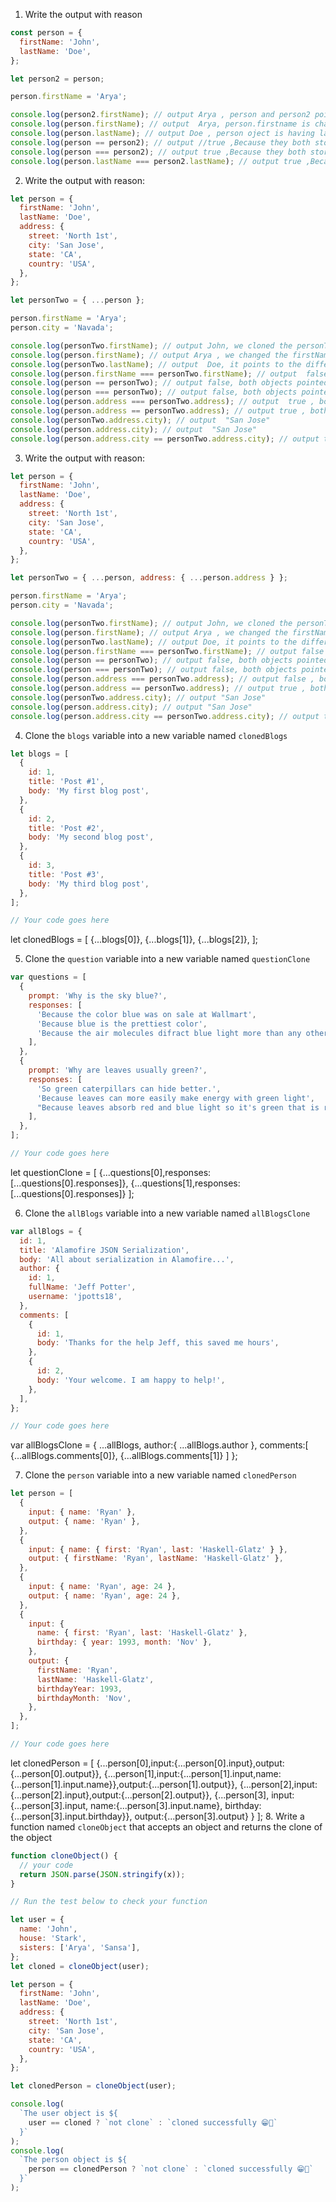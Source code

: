 1. Write the output with reason

```js
const person = {
  firstName: 'John',
  lastName: 'Doe',
};

let person2 = person;

person.firstName = 'Arya';

console.log(person2.firstName); // output Arya , person and person2 points to the location of same referece number.
console.log(person.firstName); // output  Arya, person.firstname is changed to "Arya"
console.log(person.lastName); // output Doe , person oject is having lastname:Doe <- property.
console.log(person == person2); // output //true ,Because they both store the same reference number which points the same memory location.
console.log(person === person2); // output true ,Because they both store the same reference number which points the same memory location, more over both are objects so strict equal is also true.
console.log(person.lastName === person2.lastName); // output true ,Because they both store the same reference number which points the same memory location, more over both are objects so strict equal is also true.
```

2. Write the output with reason:

```js
let person = {
  firstName: 'John',
  lastName: 'Doe',
  address: {
    street: 'North 1st',
    city: 'San Jose',
    state: 'CA',
    country: 'USA',
  },
};

let personTwo = { ...person };

person.firstName = 'Arya';
person.city = 'Navada';

console.log(personTwo.firstName); // output John, we cloned the personTwo object from person , then we done this person.firstName to "Arya", so personTwo is pointed to a different refernce number.
console.log(person.firstName); // output Arya , we changed the firstName.
console.log(personTwo.lastName); // output  Doe, it points to the different reference  number.
console.log(person.firstName === personTwo.firstName); // output  false , they are pointed different strings.
console.log(person == personTwo); // output false, both objects pointed to different reference numbers.
console.log(person === personTwo); // output false, both objects pointed to different refernce numbers.
console.log(person.address === personTwo.address); // output  true , both the address objects are pointed to sam refernce number , because the deep cloning is not applied.
console.log(person.address == personTwo.address); // output true , both the address objects are pointed to sam refernce number , because the deep cloning is not applied.
console.log(personTwo.address.city); // output  "San Jose"
console.log(person.address.city); // output  "San Jose"
console.log(person.address.city == personTwo.address.city); // output true ,both the address objects are pointed to sam refernce number , because the deep cloning is not applied.
```

3. Write the output with reason:

```js
let person = {
  firstName: 'John',
  lastName: 'Doe',
  address: {
    street: 'North 1st',
    city: 'San Jose',
    state: 'CA',
    country: 'USA',
  },
};

let personTwo = { ...person, address: { ...person.address } };

person.firstName = 'Arya';
person.city = 'Navada';

console.log(personTwo.firstName); // output John, we cloned the personTwo object from person , then we done this person.firstName to "Arya", so personTwo is pointed to a different refernce number.
console.log(person.firstName); // output Arya , we changed the firstName.
console.log(personTwo.lastName); // output Doe, it points to the different reference  number.
console.log(person.firstName === personTwo.firstName); // output false , they are pointed different strings.
console.log(person == personTwo); // output false, both objects pointed to different reference numbers.
console.log(person === personTwo); // output false, both objects pointed to different refernce numbers.
console.log(person.address === personTwo.address); // output false , both the address objects are pointed to different refernce number , because the deep cloning is not applied.
console.log(person.address == personTwo.address); // output true , both the address objects are pointed todifferent  refernce number , because the deep cloning is not applied.
console.log(personTwo.address.city); // output "San Jose"
console.log(person.address.city); // output "San Jose"
console.log(person.address.city == personTwo.address.city); // output true ,both the address objects are pointed to sam refernce number , because the deep cloning is not applied.
```

4. Clone the `blogs` variable into a new variable named `clonedBlogs`

```js
let blogs = [
  {
    id: 1,
    title: 'Post #1',
    body: 'My first blog post',
  },
  {
    id: 2,
    title: 'Post #2',
    body: 'My second blog post',
  },
  {
    id: 3,
    title: 'Post #3',
    body: 'My third blog post',
  },
];

// Your code goes here
```
let clonedBlogs = [ {...blogs[0]}, {...blogs[1]}, {...blogs[2]}, ];

5. Clone the `question` variable into a new variable named `questionClone`

```js
var questions = [
  {
    prompt: 'Why is the sky blue?',
    responses: [
      'Because the color blue was on sale at Wallmart',
      'Because blue is the prettiest color',
      'Because the air molecules difract blue light more than any other color',
    ],
  },
  {
    prompt: 'Why are leaves usually green?',
    responses: [
      'So green caterpillars can hide better.',
      'Because leaves can more easily make energy with green light',
      "Because leaves absorb red and blue light so it's green that is reflected",
    ],
  },
];

// Your code goes here
```
let questionClone = [ {...questions[0],responses:[...questions[0].responses]}, {...questions[1],responses:[...questions[0].responses]} ];

6. Clone the `allBlogs` variable into a new variable named `allBlogsClone`

```js
var allBlogs = {
  id: 1,
  title: 'Alamofire JSON Serialization',
  body: 'All about serialization in Alamofire...',
  author: {
    id: 1,
    fullName: 'Jeff Potter',
    username: 'jpotts18',
  },
  comments: [
    {
      id: 1,
      body: 'Thanks for the help Jeff, this saved me hours',
    },
    {
      id: 2,
      body: 'Your welcome. I am happy to help!',
    },
  ],
};

// Your code goes here
```
var allBlogsClone = { ...allBlogs, author:{ ...allBlogs.author }, comments:[ {...allBlogs.comments[0]}, {...allBlogs.comments[1]} ] };

7. Clone the `person` variable into a new variable named `clonedPerson`

```js
let person = [
  {
    input: { name: 'Ryan' },
    output: { name: 'Ryan' },
  },
  {
    input: { name: { first: 'Ryan', last: 'Haskell-Glatz' } },
    output: { firstName: 'Ryan', lastName: 'Haskell-Glatz' },
  },
  {
    input: { name: 'Ryan', age: 24 },
    output: { name: 'Ryan', age: 24 },
  },
  {
    input: {
      name: { first: 'Ryan', last: 'Haskell-Glatz' },
      birthday: { year: 1993, month: 'Nov' },
    },
    output: {
      firstName: 'Ryan',
      lastName: 'Haskell-Glatz',
      birthdayYear: 1993,
      birthdayMonth: 'Nov',
    },
  },
];

// Your code goes here
```

let clonedPerson =  [
  {...person[0],input:{...person[0].input},output:{...person[0].output}},
  {...person[1],input:{...person[1].input,name:{...person[1].input.name}},output:{...person[1].output}},
  {...person[2],input:{...person[2].input},output:{...person[2].output}},
  {...person[3],
    input:{...person[3].input,
      name:{...person[3].input.name},
      birthday:{...person[3].input.birthday}},
    output:{...person[3].output}
  }
  ];
8. Write a function named `cloneObject` that accepts an object and returns the clone of the object

```js
function cloneObject() {
  // your code
  return JSON.parse(JSON.stringify(x));
}

// Run the test below to check your function

let user = {
  name: 'John',
  house: 'Stark',
  sisters: ['Arya', 'Sansa'],
};
let cloned = cloneObject(user);

let person = {
  firstName: 'John',
  lastName: 'Doe',
  address: {
    street: 'North 1st',
    city: 'San Jose',
    state: 'CA',
    country: 'USA',
  },
};

let clonedPerson = cloneObject(user);

console.log(
  `The user object is ${
    user == cloned ? `not clone` : `cloned successfully 😁👑`
  }`
);
console.log(
  `The person object is ${
    person == clonedPerson ? `not clone` : `cloned successfully 😁👑`
  }`
);
```
